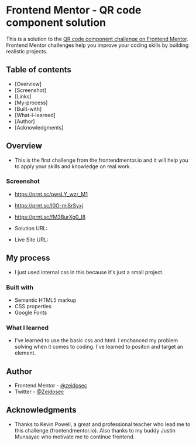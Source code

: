 # Frontend Mentor - QR code component solution

This is a solution to the [QR code component challenge on Frontend Mentor](https://www.frontendmentor.io/challenges/qr-code-component-iux_sIO_H). Frontend Mentor challenges help you improve your coding skills by building realistic projects. 

## Table of contents

  - [Overview]
  - [Screenshot]
  - [Links]
  - [My-process]
  - [Built-with]
  - [What-I-learned]
  - [Author]
  - [Acknowledgments]


## Overview

- This is the first challenge from the frontendmentor.io and it will help you to apply your skills and knowledge on real work.


### Screenshot

- https://prnt.sc/pwsLY_wzr_M1
- https://prnt.sc/I0O-miSrSyxj
- https://prnt.sc/fM3BurXg0_l8


- Solution URL: 
- Live Site URL:

## My process

- I just used internal css in this because it's just a small project.

### Built with

- Semantic HTML5 markup
- CSS properties
- Google Fonts

### What I learned

- I've learned to use the basic css and html. I enchanced my problem solving when it comes to coding. I've learned to positon and target an element.


## Author

- Frontend Mentor - [@zeidosec](https://www.frontendmentor.io/profile/zeidosec)
- Twitter - [@Zeidosec](https://twitter.com/Zeidosec)



## Acknowledgments

- Thanks to Kevin Powell, a great and professional teacher who lead me to this challenge (frontendmentor.io). Also thanks to my buddy Justin Munsayac who motivate me to continue frontend.




